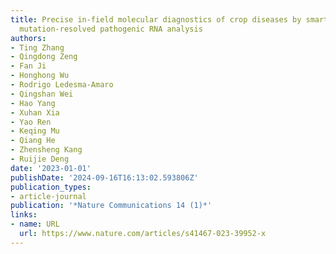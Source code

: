 ```yaml
---
title: Precise in-field molecular diagnostics of crop diseases by smartphone-based
  mutation-resolved pathogenic RNA analysis
authors:
- Ting Zhang
- Qingdong Zeng
- Fan Ji
- Honghong Wu
- Rodrigo Ledesma-Amaro
- Qingshan Wei
- Hao Yang
- Xuhan Xia
- Yao Ren
- Keqing Mu
- Qiang He
- Zhensheng Kang
- Ruijie Deng
date: '2023-01-01'
publishDate: '2024-09-16T16:13:02.593806Z'
publication_types:
- article-journal
publication: '*Nature Communications 14 (1)*'
links:
- name: URL
  url: https://www.nature.com/articles/s41467-023-39952-x
---
```

